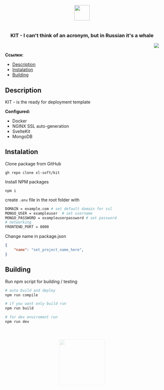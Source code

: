 <br/>
<br/>
<div align="middle">
    <img src="https://psv4.userapi.com/c235031/u539876810/docs/d37/1e1afb8d52e2/logo.png?extra=wYozL4OsYI_0jkbpSKg4P1U5yvQGt8iak7Fu7raPEsyBGyjhHULXMqYbTyJA_XkqWdYz64iHx5TmZzXMKxjTJ62N1q5u_XzgQgZboxQq03-DFesmeupw6ob19ljL1msOAg6YCovRZ7aH2sQQgFh5nWrJhG0" height=50>
</div>

#

<h3 align="center" style="margin-bottom: 15px;">
    <strong>KIT - I can't think of an acronym, but in Russian it's a whale</strong> 
</h3>

<p align="right">
    <img src="https://psv4.userapi.com/c237231/u539876810/docs/d56/57a57bb21448/docker.png?extra=kPMpSQP4_sZBVU1idzima8IUUd_oI1RP1YqBSTMx_cb3ex-7ZvZlSf7XszV3Jij7UXFqLr-NAyKa2JafTw8MXE9QX3sqoBp3fAdSA5_RBHCinc7CN7sogu5hn5vYFr05H7B3ciOG3Meg5sGAXThkhc-llEo" />
</p>

__Ссылки:__
* <a href="#description">Description</a>
* <a href="#install">Instalation</a>
* <a href="#build">Building</a>

<h2 id="description"><strong>Description</strong></h2>

KIT - is the ready for deployment template

__Configured:__
* Docker
* NGINX SSL auto-generation
* SvelteKit
* MongoDB

<h2 id="install"><strong>Instalation</strong></h2>

Clone package from GitHub
```
gh repo clone xl-soft/kit
```

Install NPM packages
```
npm i
```

create ```.env``` file in the root folder with
```bash
DOMAIN = example.com # set default domain for ssl
MONGO_USER = exampleuser  # set username
MONGO_PASSWORD = exampleuserpassword # set password
# networking
FRONTEND_PORT = 8000
```

Change name in package.json
``` json
{
    "name": "set_project_name_here",
}
```

<h2 id="build"><strong>Building</strong></h2>

Run npm script for building / testing

```bash
# auto build and deploy
npm run compile 

# if you want only build run
npm run build

# for dev enviroment run
npm run dev
```
<div align="center" style="opacity: 0.2; margin-top:50px">
  <a href="https://vk.com/xlsoftware" target="_blank" rel="noreferrer">
    <img src="https://github.com/xl-soft/press-tools/raw/master/src/assets/img/powered.svg" width=150>
  </a>
</div>